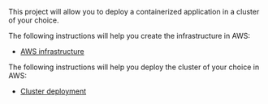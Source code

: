 This project will allow you to deploy a containerized application in a cluster of your choice.

The following instructions will help you create the infrastructure in AWS:
* [AWS infrastructure](README-aws.md)

The following instructions will help you deploy the cluster of your choice in AWS:
* [Cluster deployment](README-cluster.md)
